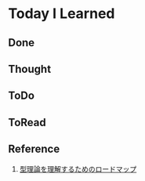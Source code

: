 # Today I Learned

## Done

## Thought

## ToDo

## ToRead

## Reference
1. [型理論を理解するためのロードマップ](https://nowokay.hatenablog.com/entry/2022/03/25/182720)
